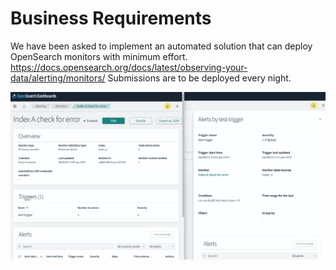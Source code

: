# Business Requirements
We have been asked to implement an automated solution that can deploy OpenSearch monitors with minimum effort.
https://docs.opensearch.org/docs/latest/observing-your-data/alerting/monitors/
Submissions are to be deployed every night.

![result](screenshots/os_dashboard.png?raw=true)